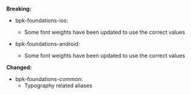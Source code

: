 **Breaking:**

- bpk-foundations-ios:
  - Some font weights have been updated to use the correct values

- bpk-foundations-android:
  - Some font weights have been updated to use the correct values


**Changed:**

- bpk-foundations-common:
  - Typography related aliases
